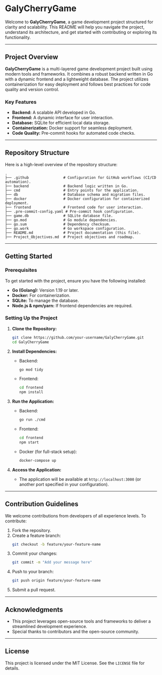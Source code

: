# GalyCherryGame

Welcome to **GalyCherryGame**, a game development project structured for clarity and scalability. This README will help you navigate the project, understand its architecture, and get started with contributing or exploring its functionality.

---

## Project Overview

**GalyCherryGame** is a multi-layered game development project built using modern tools and frameworks. It combines a robust backend written in Go with a dynamic frontend and a lightweight database. The project utilizes containerization for easy deployment and follows best practices for code quality and version control.

### Key Features
- **Backend:** A scalable API developed in Go.
- **Frontend:** A dynamic interface for user interaction.
- **Database:** SQLite for efficient local data storage.
- **Containerization:** Docker support for seamless deployment.
- **Code Quality:** Pre-commit hooks for automated code checks.

---

## Repository Structure

Here is a high-level overview of the repository structure:

```plaintext
.
├── .github                # Configuration for GitHub workflows (CI/CD automation).
├── backend                # Backend logic written in Go.
├── cmd                    # Entry points for the application.
├── db                     # Database schema and migration files.
├── docker                 # Docker configuration for containerized deployment.
├── frontend               # Frontend code for user interaction.
├── .pre-commit-config.yaml # Pre-commit hook configuration.
├── game.db                # SQLite database file.
├── go.mod                 # Go module dependencies.
├── go.sum                 # Dependency checksum.
├── go.work                # Go workspace configuration.
├── README.md              # Project documentation (this file).
├── Project_Objectives.md  # Project objectives and roadmap.
```

---

## Getting Started

### Prerequisites
To get started with the project, ensure you have the following installed:

- **Go (Golang):** Version 1.19 or later.
- **Docker:** For containerization.
- **SQLite:** To manage the database.
- **Node.js & npm/yarn:** If frontend dependencies are required.

### Setting Up the Project

1. **Clone the Repository:**
   ```bash
   git clone https://github.com/your-username/GalyCherryGame.git
   cd GalyCherryGame
   ```

2. **Install Dependencies:**
   - Backend:
     ```bash
     go mod tidy
     ```
   - Frontend:
     ```bash
     cd frontend
     npm install
     ```

3. **Run the Application:**
   - Backend:
     ```bash
     go run ./cmd
     ```
   - Frontend:
     ```bash
     cd frontend
     npm start
     ```
   - Docker (for full-stack setup):
     ```bash
     docker-compose up
     ```

4. **Access the Application:**
   - The application will be available at `http://localhost:3000` (or another port specified in your configuration).

---

## Contribution Guidelines

We welcome contributions from developers of all experience levels. To contribute:

1. Fork the repository.
2. Create a feature branch:
   ```bash
   git checkout -b feature/your-feature-name
   ```
3. Commit your changes:
   ```bash
   git commit -m "Add your message here"
   ```
4. Push to your branch:
   ```bash
   git push origin feature/your-feature-name
   ```
5. Submit a pull request.

---

## Acknowledgments

- This project leverages open-source tools and frameworks to deliver a streamlined development experience.
- Special thanks to contributors and the open-source community.

---

## License

This project is licensed under the MIT License. See the `LICENSE` file for details.

